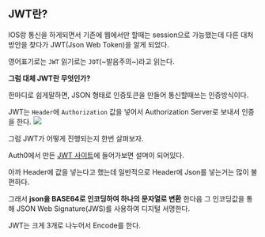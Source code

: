 ## JWT란?
IOS랑 통신을 하게되면서 기존에 웹에서만 할때는 session으로 가능했는데 다른 대처방안을 찾다가
JWT(Json Web Token)을 알게 되었다.

영어표기로는 `JWT` 읽기로는 `JOT`(~발음주의~)라고 읽는다. 

**그럼 대체 JWT란 무엇인가?**

한마디로 쉽게말하면, JSON 형태로 인증토큰을 만들어 통신할때쓰는 인증방식이다.

JWT는 `Header`에 `Authorization` 값을 넣어서 Authorization Server로 보내서 인증을 한다.
![](https://gist.githubusercontent.com/LeoHeo/c9678154b1dadd85add5862b30e969f8/raw/fc142d497f9b267c80c9e14d77ceead6cdb02be7/jwt.png)

그럼 JWT가 어떻게 진행되는지 한번 살펴보자.

Auth0에서 만든 [JWT 사이트](https://jwt.io/introduction/)에 들어가보면 설며이 되어있다.

아까 Header에 값을 넣는다고 했는데 일반적으로 Header에 Json를 넣는거는 많이 불편하다.

그래서 **json을 BASE64로 인코딩하여 하나의 문자열로 변환** 한다음 그 인코딩값을 통해 JSON Web Signature(JWS)를 사용하여 디지털 서명한다. 

JWT는 크게 3개로 나누어서 Encode를 한다.